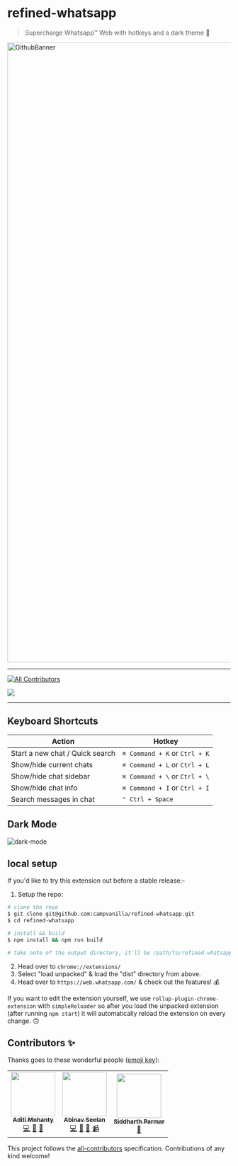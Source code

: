 # refined-whatsapp

> Supercharge Whatsapp™ Web with hotkeys and a dark theme 🚀

<img width="1400" alt="GithubBanner" src="https://user-images.githubusercontent.com/6417910/82126610-6d87e800-97cb-11ea-8201-50ced4a2de0b.png">

<hr />

<!-- ALL-CONTRIBUTORS-BADGE:START - Do not remove or modify this section -->
[![All Contributors](https://img.shields.io/badge/all_contributors-3-orange.svg?style=flat-square)](#contributors-)
<!-- ALL-CONTRIBUTORS-BADGE:END -->

<a href="https://chrome.google.com/webstore/detail/refined-whatsapp/alkoadailhkkeiaadmlkbhbegegjhiok" title="refined whatsapp on Chrome Web Store">
<img src="https://developer.chrome.com/webstore/images/ChromeWebStore_BadgeWBorder_v2_206x58.png" />
</a>

<hr />

## Keyboard Shortcuts

| Action | Hotkey |
|---|---|
| Start a new chat / Quick search | `⌘ Command + K` or `Ctrl + K` |
| Show/hide current chats | `⌘ Command + L` or `Ctrl + L` |
| Show/hide chat sidebar | `⌘ Command + \` or `Ctrl + \` |
| Show/hide chat info | `⌘ Command + I` or `Ctrl + I` |
| Search messages in chat | `⌃ Ctrl + Space` |

## Dark Mode

![dark-mode](https://user-images.githubusercontent.com/6426069/82143287-59da9100-9860-11ea-92bc-5a0674c3e920.jpg)

## local setup

If you'd like to try this extension out before a stable release:-

1. Setup the repo:

```sh
# clone the repo
$ git clone git@github.com:campvanilla/refined-whatsapp.git
$ cd refined-whatsapp

# install && build
$ npm install && npm run build

# take note of the output directory, it'll be /path/to/refined-whatsapp/dist
```

2. Head over to `chrome://extensions/`
3. Select "load unpacked" & load the "dist" directory from above.
4. Head over to `https://web.whatsapp.com/` & check out the features! 💰

If you want to edit the extension yourself, we use `rollup-plugin-chrome-extension` with `simpleReloader` so after you load the unpacked extension (after running `npm start`) it will automatically reload the extension on every change. 🙃

## Contributors ✨

Thanks goes to these wonderful people ([emoji key](https://allcontributors.org/docs/en/emoji-key)):

<!-- ALL-CONTRIBUTORS-LIST:START - Do not remove or modify this section -->
<!-- prettier-ignore-start -->
<!-- markdownlint-disable -->
<table>
  <tr>
    <td align="center"><a href="https://aditimohanty.com/?utm_source=github&utm_medium=documentation-allcontributors&utm_content=refined-whatsapp"><img src="https://avatars3.githubusercontent.com/u/6426069?v=4" width="100px;" alt=""/><br /><sub><b>Aditi Mohanty</b></sub></a><br /><a href="https://github.com/campvanilla/refined-whatsapp/commits?author=rheaditi" title="Code">💻</a> <a href="https://github.com/campvanilla/refined-whatsapp/commits?author=rheaditi" title="Documentation">📖</a> <a href="#ideas-rheaditi" title="Ideas, Planning, & Feedback">🤔</a></td>
    <td align="center"><a href="https://abinavseelan.com/?utm_source=github&utm_medium=documentation-allcontributors&utm_content=refined-whatsapp"><img src="https://avatars2.githubusercontent.com/u/6417910?v=4" width="100px;" alt=""/><br /><sub><b>Abinav Seelan</b></sub></a><br /><a href="https://github.com/campvanilla/refined-whatsapp/commits?author=abinavseelan" title="Code">💻</a> <a href="https://github.com/campvanilla/refined-whatsapp/commits?author=abinavseelan" title="Documentation">📖</a> <a href="#ideas-abinavseelan" title="Ideas, Planning, & Feedback">🤔</a> <a href="#video-abinavseelan" title="Videos">📹</a></td>
    <td align="center"><a href="http://siddharthparmar.in"><img src="https://avatars3.githubusercontent.com/u/5427715?v=4" width="100px;" alt=""/><br /><sub><b>Siddharth Parmar</b></sub></a><br /><a href="https://github.com/campvanilla/refined-whatsapp/issues?q=author%3ASiddharth11" title="Bug reports">🐛</a></td>
  </tr>
</table>

<!-- markdownlint-enable -->
<!-- prettier-ignore-end -->
<!-- ALL-CONTRIBUTORS-LIST:END -->

This project follows the [all-contributors](https://github.com/all-contributors/all-contributors) specification. Contributions of any kind welcome!
